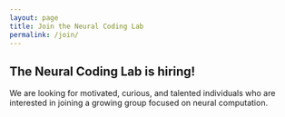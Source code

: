 ```yaml
---
layout: page
title: Join the Neural Coding Lab
permalink: /join/
---
```


<h2>The Neural Coding Lab is hiring!</h2>

We are looking for motivated, curious, and talented individuals who are interested in joining a growing group focused on neural computation.

<!--
<p><h3>Post-doctoral scientists</h3>

If you like asking hard questions, making things work, and pursuing creative ideas with state-of-the-art tools then this lab may be for you. Prior experience with neurophysiology and advanced data analysis are desirable. Informal inquiries welcome to jxiaoxuan@gmail.com. 

<p><br> A position specifically for a computationally-focused post-doc on the "BMI" project is available - read more <a href="/pd/">here</a>.

<p><h3>Research technician / laboratory manager</h3>

We are looking for a bright, conscientious individual to work as a technician and laboratory manager. Responsibilities will include mouse handling and training, colony management, histological preparations, viral injections, and other laboratory tasks. Ability to build and troubleshoot hardware and software systems is highly desirable. There will be opportunities to use or develop skills in advanced experimental procedures such as brain clearing, electrophysiology, and/or imaging as well as in data science and analysis, according to ability and interest. We would ideally like someone able to make a two year commitment and able to start in late 2020. Please apply <a href="https://XXX/">here</a> if you're just getting started in this field, or <a href="https://XXX">here</a> if you have more experience and skills, as described in the post.

-->

<!-- <p><h3>Research technician</h3>

We are looking for a technician at the undergraduate or post-baccalaureate level. Responsibilities will include mouse handling and training, histological preparations, viral injections, and other laboratory tasks. There will be opportunities to use or develop skills in advanced experimental procedures such as brain clearing, electrophysiology, and/or imaging as well as in data science and analysis, according to ability and interest. Please send a CV and a short statement of your interests and goals to jxiaoxuan@gmail.com. We would ideally like someone able to commit at least 8 hours per week. -->

<!--
<p><h3>Graduate students</h3>

Students interested in joining the lab for a Ph.D. should apply to a Tsinghua University graduate program such as the <a href="http://XXX/">Program in Neurosciences</a>. Students from many programs are eligible to join the lab; please inquire for more details.
-->